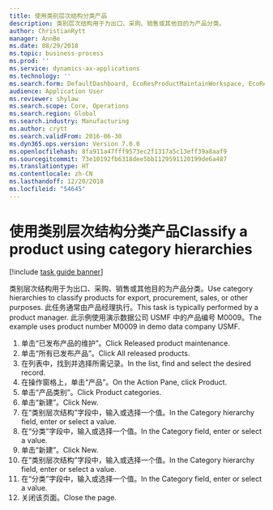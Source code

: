 ```yaml
---
title: 使用类别层次结构分类产品
description: 类别层次结构用于为出口、采购、销售或其他目的为产品分类。
author: ChristianRytt
manager: AnnBe
ms.date: 08/29/2018
ms.topic: business-process
ms.prod: ''
ms.service: dynamics-ax-applications
ms.technology: ''
ms.search.form: DefaultDashboard, EcoResProductMaintainWorkspace, EcoResProductOpenCasesFormPart, EcoResProductDetailsExtended, EcoResProductCategory, EcoResCategorySingleLookup
audience: Application User
ms.reviewer: shylaw
ms.search.scope: Core, Operations
ms.search.region: Global
ms.search.industry: Manufacturing
ms.author: crytt
ms.search.validFrom: 2016-06-30
ms.dyn365.ops.version: Version 7.0.0
ms.openlocfilehash: 8fa911a47fff9573ec2f1317a5c13eff39a8aaf9
ms.sourcegitcommit: 73e10192fb6318dee5bb1129591120199de6a487
ms.translationtype: HT
ms.contentlocale: zh-CN
ms.lasthandoff: 12/20/2018
ms.locfileid: "54645"
---
```

# <a name="classify-a-product-using-category-hierarchies"></a><span data-ttu-id="05944-103">使用类别层次结构分类产品</span><span class="sxs-lookup"><span data-stu-id="05944-103">Classify a product using category hierarchies</span></span>

[!include [task guide banner](../../includes/task-guide-banner.md)]

<span data-ttu-id="05944-104">类别层次结构用于为出口、采购、销售或其他目的为产品分类。</span><span class="sxs-lookup"><span data-stu-id="05944-104">Use category hierarchies to classify products for export, procurement, sales, or other purposes.</span></span> <span data-ttu-id="05944-105">此任务通常由产品经理执行。</span><span class="sxs-lookup"><span data-stu-id="05944-105">This task is typically performed by a product manager.</span></span> <span data-ttu-id="05944-106">此示例使用演示数据公司 USMF 中的产品编号 M0009。</span><span class="sxs-lookup"><span data-stu-id="05944-106">The example uses product number M0009 in demo data company USMF.</span></span>

1. <span data-ttu-id="05944-107">单击“已发布产品的维护”。</span><span class="sxs-lookup"><span data-stu-id="05944-107">Click Released product maintenance.</span></span>
2. <span data-ttu-id="05944-108">单击“所有已发布产品”。</span><span class="sxs-lookup"><span data-stu-id="05944-108">Click All released products.</span></span>
3. <span data-ttu-id="05944-109">在列表中，找到并选择所需记录。</span><span class="sxs-lookup"><span data-stu-id="05944-109">In the list, find and select the desired record.</span></span>
4. <span data-ttu-id="05944-110">在操作窗格上，单击“产品”。</span><span class="sxs-lookup"><span data-stu-id="05944-110">On the Action Pane, click Product.</span></span>
5. <span data-ttu-id="05944-111">单击“产品类别”。</span><span class="sxs-lookup"><span data-stu-id="05944-111">Click Product categories.</span></span>
6. <span data-ttu-id="05944-112">单击“新建”。</span><span class="sxs-lookup"><span data-stu-id="05944-112">Click New.</span></span>
7. <span data-ttu-id="05944-113">在“类别层次结构”字段中，输入或选择一个值。</span><span class="sxs-lookup"><span data-stu-id="05944-113">In the Category hierarchy field, enter or select a value.</span></span>
8. <span data-ttu-id="05944-114">在“分类”字段中，输入或选择一个值。</span><span class="sxs-lookup"><span data-stu-id="05944-114">In the Category field, enter or select a value.</span></span>
9. <span data-ttu-id="05944-115">单击“新建”。</span><span class="sxs-lookup"><span data-stu-id="05944-115">Click New.</span></span>
10. <span data-ttu-id="05944-116">在“类别层次结构”字段中，输入或选择一个值。</span><span class="sxs-lookup"><span data-stu-id="05944-116">In the Category hierarchy field, enter or select a value.</span></span>
11. <span data-ttu-id="05944-117">在“分类”字段中，输入或选择一个值。</span><span class="sxs-lookup"><span data-stu-id="05944-117">In the Category field, enter or select a value.</span></span>
12. <span data-ttu-id="05944-118">关闭该页面。</span><span class="sxs-lookup"><span data-stu-id="05944-118">Close the page.</span></span>

